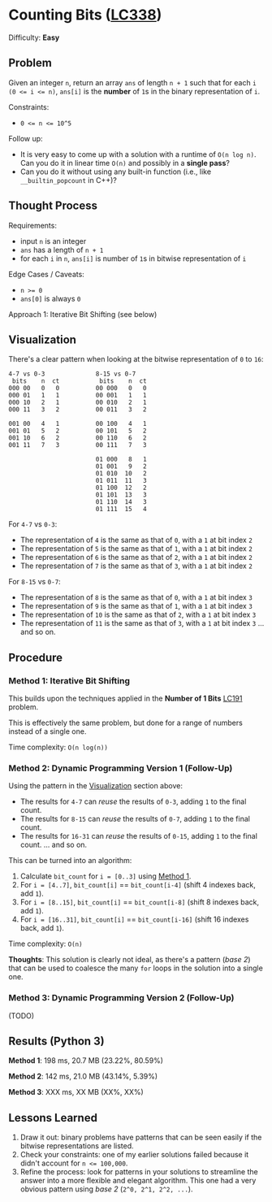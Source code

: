 # Counting Bits ([LC338](https://leetcode.com/problems/counting-bits/))
Difficulty: **Easy**

## Problem

Given an integer `n`, return an array `ans` of length `n + 1` such that for each `i (0 <= i <= n)`, `ans[i]` is the **number** of `1`s in the binary representation of `i`.

Constraints:
- `0 <= n <= 10^5`

Follow up:
- It is very easy to come up with a solution with a runtime of `O(n log n)`. Can you do it in linear time `O(n)` and possibly in a **single pass**?
- Can you do it without using any built-in function (i.e., like `__builtin_popcount` in C++)?

## Thought Process

Requirements:
- input `n` is an integer
- `ans` has a length of `n + 1`
- for each `i` in `n`, `ans[i]` is number of `1`s in bitwise representation of `i`

Edge Cases / Caveats:
- `n >= 0`
- `ans[0]` is always `0`

Approach 1: Iterative Bit Shifting (see below)

## Visualization

There's a clear pattern when looking at the bitwise representation of `0` to `16`:
```
4-7 vs 0-3              8-15 vs 0-7
 bits    n  ct           bits    n  ct
000 00   0   0          00 000   0   0
000 01   1   1          00 001   1   1
000 10   2   1          00 010   2   1
000 11   3   2          00 011   3   2
                        
001 00   4   1          00 100   4   1
001 01   5   2          00 101   5   2
001 10   6   2          00 110   6   2
001 11   7   3          00 111   7   3

                        01 000   8   1 
                        01 001   9   2
                        01 010  10   2
                        01 011  11   3
                        01 100  12   2
                        01 101  13   3
                        01 110  14   3
                        01 111  15   4
```
For `4-7` vs `0-3`:
- The representation of `4` is the same as that of `0`, with a `1` at bit index `2`
- The representation of `5` is the same as that of `1`, with a `1` at bit index `2`
- The representation of `6` is the same as that of `2`, with a `1` at bit index `2`
- The representation of `7` is the same as that of `3`, with a `1` at bit index `2`

For `8-15` vs `0-7`:
- The representation of `8` is the same as that of `0`, with a `1` at bit index `3`
- The representation of `9` is the same as that of `1`, with a `1` at bit index `3`
- The representation of `10` is the same as that of `2`, with a `1` at bit index `3`
- The representation of `11` is the same as that of `3`, with a `1` at bit index `3`
... and so on.

## Procedure

### Method 1: Iterative Bit Shifting

This builds upon the techniques applied in the **Number of 1 Bits** [LC191](https://github.com/ArchTangent-study/leetcode/tree/main/bit_manipulation/number_of_1_bits) problem.

This is effectively the same problem, but done for a range of numbers instead of a single one.

Time complexity: `O(n log(n))`

### Method 2: Dynamic Programming Version 1 (Follow-Up)

Using the pattern in the [Visualization](#visualization) section above:

- The results for `4-7` can *reuse* the results of `0-3`, adding `1` to the final count.
- The results for `8-15` can *reuse* the results of `0-7`, adding `1` to the final count.
- The results for `16-31` can *reuse* the results of `0-15`, adding `1` to the final count.
... and so on.

This can be turned into an algorithm:
1. Calculate `bit_count` for `i = [0..3]` using [Method 1](#method-1-iterative-bit-shifting).
2. For `i = [4..7]`, `bit_count[i]` == `bit_count[i-4]` (shift 4 indexes back, add `1`).
3. For `i = [8..15]`, `bit_count[i]` == `bit_count[i-8]` (shift 8 indexes back, add `1`).
4. For `i = [16..31]`, `bit_count[i]` == `bit_count[i-16]` (shift 16 indexes back, add `1`).

Time complexity: `O(n)`

**Thoughts**: This solution is clearly not ideal, as there's a pattern (*base 2*) that can be used to coalesce the many `for` loops in the solution into a single one.

### Method 3: Dynamic Programming Version 2 (Follow-Up)

(TODO)

## Results (Python 3)

**Method 1**:  198 ms, 20.7 MB (23.22%, 80.59%)

**Method 2**:  142 ms, 21.0 MB (43.14%, 5.39%)

**Method 3**:  XXX ms, XX MB (XX%, XX%)

## Lessons Learned
1. Draw it out:  binary problems have patterns that can be seen easily if the bitwise representations are listed.
2. Check your constraints: one of my earlier solutions failed because it didn't account for `n <= 100,000`.
3. Refine the process: look for patterns in your solutions to streamline the answer into a more flexible and elegant algorithm.  This one had a very obvious pattern using *base 2* (`2^0, 2^1, 2^2, ...`).
